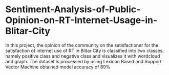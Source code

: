 # Sentiment-Analysis-of-Public-Opinion-on-RT-Internet-Usage-in-Blitar-City
In this project, the opinion of the community on the satisfactioner for the satisfaction of internet use of RT in Blitar City is classified into two classes, namely positive class and negative class and visualizes it with wordcloud and graph. The dataset is processed by using Lexicon Based and Support Vector Machine obtained model accuracy of 89%
